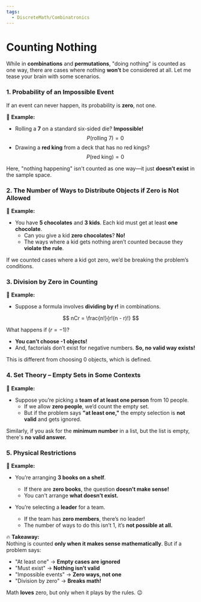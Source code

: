 ```yaml
---
tags:
  - DiscreteMath/Combinatronics
---
```

# Counting Nothing

While in **combinations** and **permutations**, "doing nothing" is counted as one way, there are cases where nothing **won’t** be considered at all. Let me tease your brain with some scenarios.  

### **1. Probability of an Impossible Event**  
If an event can never happen, its probability is **zero**, not one.  

📝 **Example:**  
- Rolling a **7** on a standard six-sided die? **Impossible!**  
  $$
  P(\text{rolling 7}) = 0
  $$
- Drawing a **red king** from a deck that has no red kings?  
  $$
  P(\text{red king}) = 0
  $$

Here, "nothing happening" isn't counted as one way—it just **doesn’t exist** in the sample space.  


### **2. The Number of Ways to Distribute Objects if Zero is Not Allowed**  

📝 **Example:**  
- You have **5 chocolates** and **3 kids**. Each kid must get at least **one chocolate**.  
  - Can you give a kid **zero chocolates**? **No!**  
  - The ways where a kid gets nothing aren’t counted because they **violate the rule**.  

If we counted cases where a kid got zero, we’d be breaking the problem’s conditions.  

### **3. Division by Zero in Counting**  

📝 **Example:**  

- Suppose a formula involves **dividing by r!** in combinations.  
  
$$
nCr = \frac{n!}{r!(n - r)!}
$$
  
  What happens if $( r = -1 )$?  
  - **You can’t choose -1 objects!**  
  - And, factorials don’t exist for negative numbers. **So, no valid way exists!**  

This is different from choosing 0 objects, which is defined.  

### **4. Set Theory – Empty Sets in Some Contexts** 

📝 **Example:**  

- Suppose you’re picking a **team of at least one person** from 10 people.  
  - If we allow **zero people**, we’d count the empty set.  
  - But if the problem says **"at least one,"** the empty selection is **not valid** and gets ignored.  

Similarly, if you ask for the **minimum number** in a list, but the list is empty, there's **no valid answer.**  


### **5. Physical Restrictions**  

📝 **Example:**  
- You’re arranging **3 books on a shelf**.  
  - If there are **zero books**, the question **doesn’t make sense!**  
  - You can't arrange **what doesn’t exist.**  

- You’re selecting a **leader** for a team.  
  - If the team has **zero members**, there’s no leader!  
  - The number of ways to do this isn’t 1, it’s **not possible at all.**  


🔥 **Takeaway:**  
Nothing is counted **only when it makes sense mathematically**. But if a problem says:  
- "At least one" → **Empty cases are ignored**  
- "Must exist" → **Nothing isn’t valid**  
- "Impossible events" → **Zero ways, not one**  
- "Division by zero" → **Breaks math!**  

Math **loves** zero, but only when it plays by the rules. 😉 
